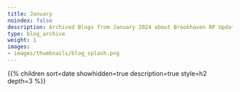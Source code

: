 ```yaml
---
title: January
noindex: false
description: Archived Blogs from January 2024 about Brookhaven RP Updates, exciting news, and new findings
type: blog_archive
weight: 1
images:
- images/thumbnails/blog_splash.png
---
```




{{% children sort=date showhidden=true description=true style=h2  depth=3 %}}
